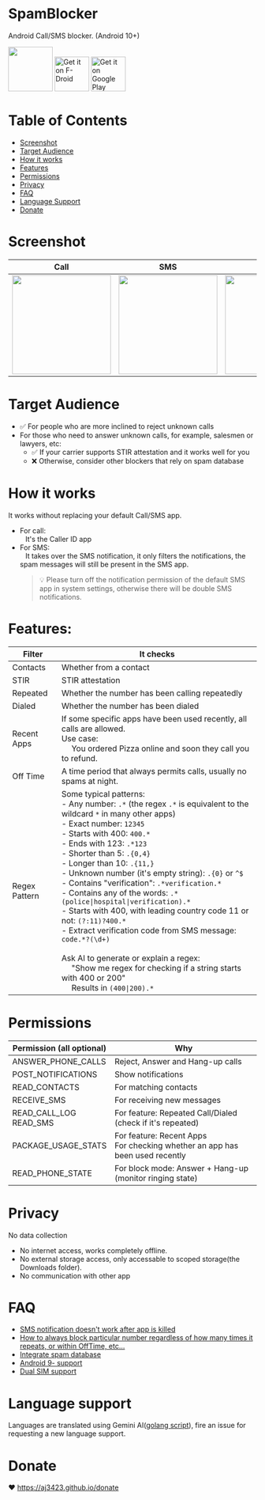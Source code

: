 # SpamBlocker
Android Call/SMS blocker. (Android 10+)

<img src="https://github.com/aj3423/SpamBlocker/assets/4710875/9d44afe7-2524-4b34-8bf3-ba285200bb5c" height="90">  [<img src="https://github.com/user-attachments/assets/8757c78c-b0d5-4b8a-9adb-934d8a758e9e"
     alt="Get it on F-Droid"
     height="70">](https://f-droid.org/packages/spam.blocker/)  [<img src="https://github.com/user-attachments/assets/187b63f2-5a37-47f1-add6-499db3a522b0"
     alt="Get it on Google Play"
     height="70">](https://play.google.com/store/apps/details?id=spam.blocker)


Table of Contents
=================
   * [Screenshot](#screenshot)
   * [Target Audience](#target-audience)
   * [How it works](#how-it-works)
   * [Features](#features)
   * [Permissions](#permissions)
   * [Privacy](#privacy)
   * [FAQ](#faq)
   * [Language Support](#language-support)
   * [Donate](#donate)

# Screenshot
| Call        | SMS         | Setting     | Notification |
| ----        | ----        | ----        | ----         |
| <img src="https://github.com/aj3423/SpamBlocker/assets/4710875/7f03d0a0-d12e-4e1b-a064-2412fc1cee8e" width="200"> | <img src="https://github.com/aj3423/SpamBlocker/assets/4710875/ff1dd6c3-56dc-4f64-96a5-e7ca379af035" width="200"> | <img src="https://github.com/aj3423/SpamBlocker/assets/4710875/a86fff09-d30b-428e-866c-0f07b874d479" width="200"> | <img src="https://github.com/aj3423/SpamBlocker/assets/4710875/633e0e24-5ba0-44d7-90ec-09324081d37b" width="200">  |

# Target Audience
- :white_check_mark: For people who are more inclined to reject unknown calls
- For those who need to answer unknown calls, for example, salesmen or lawyers, etc:
  - :white_check_mark: If your carrier supports STIR attestation and it works well for you
  - :x: Otherwise, consider other blockers that rely on spam database

# How it works
It works without replacing your default Call/SMS app.
 - For call: <br>
 &ensp; It's the Caller ID app 
 - For SMS: <br>
 &ensp; It takes over the SMS notification, it only filters the notifications, the spam messages will still be present in the SMS app.
   > 💡 Please turn off the notification permission of the default SMS app in system settings, otherwise there will be double SMS notifications.


# Features:

| Filter   | It checks                                       |
| ----     | ----                                            |
| Contacts | Whether from a contact                     |
| STIR     | STIR attestation                                |
| Repeated | Whether the number has been calling repeatedly  |
| Dialed   | Whether the number has been dialed |
| Recent Apps | If some specific apps have been used recently, all calls are allowed.<br>Use case:<br>&emsp; You ordered Pizza online and soon they call you to refund.|
| Off Time  | A time period that always permits calls, usually no spams at night. |
| Regex Pattern | Some typical patterns:<br> - Any number: `.*` (the regex `.*` is equivalent to the wildcard `*` in many other apps) <br> - Exact number: `12345` <br> - Starts with 400: `400.*` <br> - Ends with 123: `.*123` <br> - Shorter than 5: `.{0,4}` <br> - Longer than 10: `.{11,}` <br> - Unknown number (it's empty string): `.{0}` or `^$`<br>  - Contains "verification": `.*verification.*` <br> - Contains any of the words: `.*(police\|hospital\|verification).*` <br> - Starts with 400, with leading country code 11 or not: `(?:11)?400.*` <br>- Extract verification code from SMS message: `code.*?(\d+)`<br><br> Ask AI to generate or explain a regex: <br>&emsp; "Show me regex for checking if a string starts with 400 or 200"<br> &emsp; Results in `(400\|200).*` |


# Permissions 

| Permission (all optional)   | Why                                                             |
| ----                   | ----                                                            |
| ANSWER_PHONE_CALLS     | Reject, Answer and Hang-up calls                                |
| POST_NOTIFICATIONS     | Show notifications                                              |
| READ_CONTACTS          | For matching contacts                                           |
| RECEIVE_SMS            | For receiving new messages                                      |
| READ_CALL_LOG<br>READ_SMS | For feature: Repeated Call/Dialed (check if it's repeated)   |
| PACKAGE_USAGE_STATS    | For feature: Recent Apps <br>For checking whether an app has been used recently  |
| READ_PHONE_STATE       | For block mode: Answer + Hang-up (monitor ringing state)  |

# Privacy
 No data collection
 - No internet access, works completely offline.
 - No external storage access, only accessable to scoped storage(the Downloads folder).
 - No communication with other app

# FAQ
 - [SMS notification doesn't work after app is killed](https://github.com/aj3423/SpamBlocker/issues/100)
 - [How to always block particular number regardless of how many times it repeats, or within OffTime, etc...](https://github.com/aj3423/SpamBlocker/issues/80#issuecomment-2176943329)
 - [Integrate spam database](https://github.com/aj3423/SpamBlocker/issues/96#issuecomment-2218233500)
 - [Android 9- support](https://github.com/aj3423/SpamBlocker/issues/38)
 - [Dual SIM support](https://github.com/aj3423/SpamBlocker/issues/72#issuecomment-2158981192)

# Language support

Languages are translated using Gemini AI([golang script](https://github.com/aj3423/SpamBlocker/blob/master/auto_translate/translate.go)), fire an issue for requesting a new language support.

# Donate

:heart:  https://aj3423.github.io/donate

